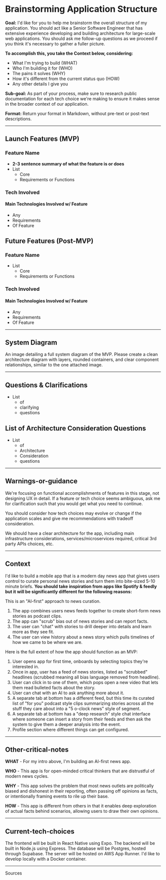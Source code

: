 # Brainstorming Application Structure

**Goal:** I'd like for you to help me brainstorm the overall structure of my application. You should act like a Senior Software Engineer that has extensive experience developing and building architecture for large-scale web applications. You should ask me follow-up questions as we proceed if you think it's necessary to gather a fuller picture.

**To accomplish this, you take the Context below, considering:**

- What I'm trying to build (WHAT)
- Who I'm building it for (WHO)
- The pains it solves (WHY)
- How it's different from the current status quo (HOW)
- Any other details I give you

**Sub-goal:** As part of your process, make sure to research public documentation for each tech choice we're making to ensure it makes sense in the broader context of our application.

**Format:** Return your format in Markdown, without pre-text or post-text descriptions.

---

## Launch Features (MVP)

### Feature Name

- **2-3 sentence summary of what the feature is or does**
- List
    - Core
    - Requirements or Functions

### Tech Involved

#### Main Technologies Involved w/ Feature

- Any
- Requirements
- Of Feature

## Future Features (Post-MVP)

### Feature Name

- List
    - Core
    - Requirements or Functions

### Tech Involved

#### Main Technologies Involved w/ Feature

- Any
- Requirements
- Of Feature

---

## System Diagram

An image detailing a full system diagram of the MVP. Please create a clean architecture diagram with layers, rounded containers, and clear component relationships, similar to the one attached image.

---

## Questions & Clarifications

- List
    - of
    - clarifying
    - questions

## List of Architecture Consideration Questions

- List
    - of
    - Architecture
    - Consideration
    - questions

---

## Warnings-or-guidance

We're focusing on functional accomplishments of features in this stage, not designing UX in detail. If a feature or tech choice seems ambiguous, ask me for clarification such that you would get what you need to continue.

You should consider how tech choices may evolve or change if the application scales and give me recommendations with tradeoff consideration.

We should have a clear architecture for the app, including main infrastructure considerations, services/microservices required, critical 3rd party APIs choices, etc.

---

## Context

I'd like to build a mobile app that is a modern day news app that gives users control to curate personal news stories and turn them into bite-sized 5-10 minute briefs. **You should take inspiration from apps like Spotify & feedly but it will be significantly different for the following reasons:**

This is an "AI-first" approach to news curation.

1. The app combines users news feeds together to create short-form news stories as podcast clips.
2. The app can "scrub" bias out of news stories and can report facts.
3. The user can "chat" with stories to drill deeper into details and learn more as they see fit.
4. The user can view history about a news story which pulls timelines of how we came to be where we are.

Here is the full extent of how the app should function as an MVP:

1. User opens app for first time, onboards by selecting topics they're interested in.
2. Once in app, user has a feed of news stories, listed as "scrubbed" headlines (scrubbed meaning all bias language removed from headline).
3. User can click in to one of them, which pops open a new video that lets them read bulleted facts about the story.
4. User can chat with an AI to ask anything more about it.
5. A separate tab at bottom has a different feed, but this time its curated list of "for you" podcast style clips summarizing stories across all the stuff they care about into a "5 o-clock news" style of segment.
6. A separate tab at bottom has a "deep research" style chat interface where someone can insert a story from their feeds and then ask the system to give them a deeper analysis into the event.
7. Profile section where different things can get configured.

---

## Other-critical-notes

**WHAT** - For my intro above, I'm building an AI-first news app.

**WHO** - This app is for open-minded critical thinkers that are distrustful of modern news cycles.

**WHY** - This app solves the problem that most news outlets are politically biased and dishonest in their reporting, often passing off opinions as facts, or intentionally framing events to rile up their base.

**HOW** - This app is different from others in that it enables deep exploration of actual facts behind scenarios, allowing users to draw their own opinions.

---

## Current-tech-choices

The frontend will be built in React Native using Expo. The backend will be built in Node.js using Express. The database will be Postgres, hosted through Supabase. The server will be hosted on AWS App Runner. I'd like to develop locally with a Docker container.

---

Sources